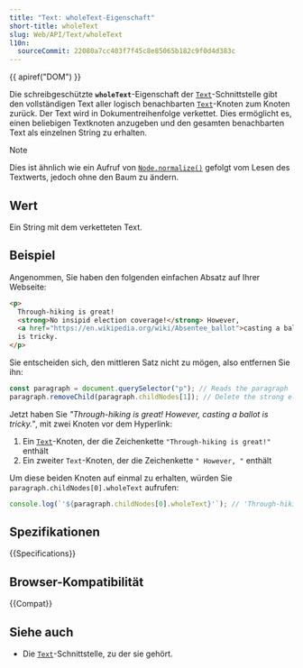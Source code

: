 ```yaml
---
title: "Text: wholeText-Eigenschaft"
short-title: wholeText
slug: Web/API/Text/wholeText
l10n:
  sourceCommit: 22080a7cc403f7f45c8e85065b182c9f0d4d383c
---
```


{{ apiref("DOM") }}

Die schreibgeschützte **`wholeText`**-Eigenschaft der [`Text`](/de/docs/Web/API/Text)-Schnittstelle gibt den vollständigen Text aller logisch benachbarten [`Text`](/de/docs/Web/API/Text)-Knoten zum Knoten zurück. Der Text wird in Dokumentreihenfolge verkettet. Dies ermöglicht es, einen beliebigen Textknoten anzugeben und den gesamten benachbarten Text als einzelnen String zu erhalten.

> [!NOTE]
> Dies ist ähnlich wie ein Aufruf von [`Node.normalize()`](/de/docs/Web/API/Node/normalize) gefolgt vom Lesen des Textwerts, jedoch ohne den Baum zu ändern.

## Wert

Ein String mit dem verketteten Text.

## Beispiel

Angenommen, Sie haben den folgenden einfachen Absatz auf Ihrer Webseite:

```html
<p>
  Through-hiking is great!
  <strong>No insipid election coverage!</strong> However,
  <a href="https://en.wikipedia.org/wiki/Absentee_ballot">casting a ballot</a>
  is tricky.
</p>
```

Sie entscheiden sich, den mittleren Satz nicht zu mögen, also entfernen Sie ihn:

```js
const paragraph = document.querySelector("p"); // Reads the paragraph
paragraph.removeChild(paragraph.childNodes[1]); // Delete the strong element
```

Jetzt haben Sie _"Through-hiking is great! However, casting a ballot is tricky."_, mit zwei Knoten vor dem Hyperlink:

1. Ein [`Text`](/de/docs/Web/API/Text)-Knoten, der die Zeichenkette `"Through-hiking is great!"` enthält
2. Ein zweiter `Text`-Knoten, der die Zeichenkette `" However, "` enthält

Um diese beiden Knoten auf einmal zu erhalten, würden Sie `paragraph.childNodes[0].wholeText` aufrufen:

```js
console.log(`'${paragraph.childNodes[0].wholeText}'`); // 'Through-hiking is great!   However, '
```

## Spezifikationen

{{Specifications}}

## Browser-Kompatibilität

{{Compat}}

## Siehe auch

- Die [`Text`](/de/docs/Web/API/Text)-Schnittstelle, zu der sie gehört.
